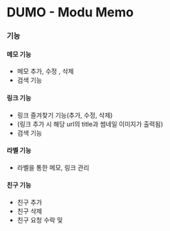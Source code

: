 # DUMO - Modu Memo


### 기능
#### 메모 기능
- 메모 추가, 수정 , 삭제
- 검색 기능

#### 링크 기능
- 링크 즐겨찾기 기능(추가, 수정, 삭제) 
- (링크 추가 시 해당 url의 title과 썸네일 이미지가 출력됨)
- 검색 기능


#### 라벨 기능
- 라벨을 통한 메모, 링크 관리 


#### 친구 기능
- 친구 추가 
- 친구 삭제
- 친구 요청 수락 및 
